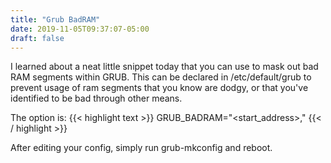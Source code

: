 ```yaml
---
title: "Grub BadRAM"
date: 2019-11-05T09:37:07-05:00
draft: false
---
```


I learned about a neat little snippet today that you can use to mask out bad RAM
segments within GRUB.  This can be declared in /etc/default/grub to prevent
usage of ram segments that you know are dodgy, or that you've identified to be
bad through other means.

The option is:
{{< highlight text >}}
    GRUB_BADRAM="<start_address>,<mask>"
{{< / highlight >}}

After editing your config, simply run grub-mkconfig and reboot.

